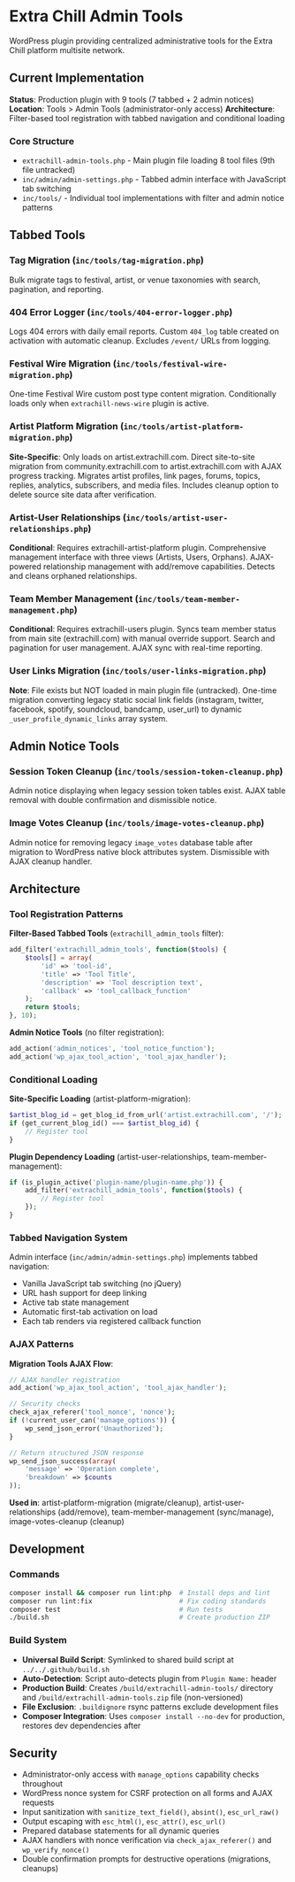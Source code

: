 # Extra Chill Admin Tools

WordPress plugin providing centralized administrative tools for the Extra Chill platform multisite network.

## Current Implementation

**Status**: Production plugin with 9 tools (7 tabbed + 2 admin notices)
**Location**: Tools > Admin Tools (administrator-only access)
**Architecture**: Filter-based tool registration with tabbed navigation and conditional loading

### Core Structure
- `extrachill-admin-tools.php` - Main plugin file loading 8 tool files (9th file untracked)
- `inc/admin/admin-settings.php` - Tabbed admin interface with JavaScript tab switching
- `inc/tools/` - Individual tool implementations with filter and admin notice patterns

## Tabbed Tools

### Tag Migration (`inc/tools/tag-migration.php`)
Bulk migrate tags to festival, artist, or venue taxonomies with search, pagination, and reporting.

### 404 Error Logger (`inc/tools/404-error-logger.php`)
Logs 404 errors with daily email reports. Custom `404_log` table created on activation with automatic cleanup. Excludes `/event/` URLs from logging.

### Festival Wire Migration (`inc/tools/festival-wire-migration.php`)
One-time Festival Wire custom post type content migration. Conditionally loads only when `extrachill-news-wire` plugin is active.

### Artist Platform Migration (`inc/tools/artist-platform-migration.php`)
**Site-Specific**: Only loads on artist.extrachill.com. Direct site-to-site migration from community.extrachill.com to artist.extrachill.com with AJAX progress tracking. Migrates artist profiles, link pages, forums, topics, replies, analytics, subscribers, and media files. Includes cleanup option to delete source site data after verification.

### Artist-User Relationships (`inc/tools/artist-user-relationships.php`)
**Conditional**: Requires extrachill-artist-platform plugin. Comprehensive management interface with three views (Artists, Users, Orphans). AJAX-powered relationship management with add/remove capabilities. Detects and cleans orphaned relationships.

### Team Member Management (`inc/tools/team-member-management.php`)
**Conditional**: Requires extrachill-users plugin. Syncs team member status from main site (extrachill.com) with manual override support. Search and pagination for user management. AJAX sync with real-time reporting.

### User Links Migration (`inc/tools/user-links-migration.php`)
**Note**: File exists but NOT loaded in main plugin file (untracked). One-time migration converting legacy static social link fields (instagram, twitter, facebook, spotify, soundcloud, bandcamp, user_url) to dynamic `_user_profile_dynamic_links` array system.

## Admin Notice Tools

### Session Token Cleanup (`inc/tools/session-token-cleanup.php`)
Admin notice displaying when legacy session token tables exist. AJAX table removal with double confirmation and dismissible notice.

### Image Votes Cleanup (`inc/tools/image-votes-cleanup.php`)
Admin notice for removing legacy `image_votes` database table after migration to WordPress native block attributes system. Dismissible with AJAX cleanup handler.

## Architecture

### Tool Registration Patterns

**Filter-Based Tabbed Tools** (`extrachill_admin_tools` filter):
```php
add_filter('extrachill_admin_tools', function($tools) {
    $tools[] = array(
        'id' => 'tool-id',
        'title' => 'Tool Title',
        'description' => 'Tool description text',
        'callback' => 'tool_callback_function'
    );
    return $tools;
}, 10);
```

**Admin Notice Tools** (no filter registration):
```php
add_action('admin_notices', 'tool_notice_function');
add_action('wp_ajax_tool_action', 'tool_ajax_handler');
```

### Conditional Loading

**Site-Specific Loading** (artist-platform-migration):
```php
$artist_blog_id = get_blog_id_from_url('artist.extrachill.com', '/');
if (get_current_blog_id() === $artist_blog_id) {
    // Register tool
}
```

**Plugin Dependency Loading** (artist-user-relationships, team-member-management):
```php
if (is_plugin_active('plugin-name/plugin-name.php')) {
    add_filter('extrachill_admin_tools', function($tools) {
        // Register tool
    });
}
```

### Tabbed Navigation System

Admin interface (`inc/admin/admin-settings.php`) implements tabbed navigation:
- Vanilla JavaScript tab switching (no jQuery)
- URL hash support for deep linking
- Active tab state management
- Automatic first-tab activation on load
- Each tab renders via registered callback function

### AJAX Patterns

**Migration Tools AJAX Flow**:
```php
// AJAX handler registration
add_action('wp_ajax_tool_action', 'tool_ajax_handler');

// Security checks
check_ajax_referer('tool_nonce', 'nonce');
if (!current_user_can('manage_options')) {
    wp_send_json_error('Unauthorized');
}

// Return structured JSON response
wp_send_json_success(array(
    'message' => 'Operation complete',
    'breakdown' => $counts
));
```

**Used in**: artist-platform-migration (migrate/cleanup), artist-user-relationships (add/remove), team-member-management (sync/manage), image-votes-cleanup (cleanup)

## Development

### Commands
```bash
composer install && composer run lint:php  # Install deps and lint
composer run lint:fix                      # Fix coding standards
composer test                              # Run tests
./build.sh                                 # Create production ZIP
```

### Build System
- **Universal Build Script**: Symlinked to shared build script at `../../.github/build.sh`
- **Auto-Detection**: Script auto-detects plugin from `Plugin Name:` header
- **Production Build**: Creates `/build/extrachill-admin-tools/` directory and `/build/extrachill-admin-tools.zip` file (non-versioned)
- **File Exclusion**: `.buildignore` rsync patterns exclude development files
- **Composer Integration**: Uses `composer install --no-dev` for production, restores dev dependencies after

## Security

- Administrator-only access with `manage_options` capability checks throughout
- WordPress nonce system for CSRF protection on all forms and AJAX requests
- Input sanitization with `sanitize_text_field()`, `absint()`, `esc_url_raw()`
- Output escaping with `esc_html()`, `esc_attr()`, `esc_url()`
- Prepared database statements for all dynamic queries
- AJAX handlers with nonce verification via `check_ajax_referer()` and `wp_verify_nonce()`
- Double confirmation prompts for destructive operations (migrations, cleanups)